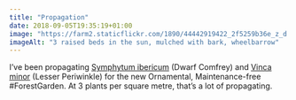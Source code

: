 ```yaml
---
title: "Propagation"
date: 2018-09-05T19:35:19+01:00
image: "https://farm2.staticflickr.com/1890/44442919422_2f5259b36e_z_d.jpg"
imageAlt: "3 raised beds in the sun, mulched with bark, wheelbarrow"
---
```


I’ve been propagating [Symphytum ibericum](https://www.rhs.org.uk/Plants/75444/i-Symphytum-ibericum-i/Details) (Dwarf Comfrey) and [Vinca minor](https://pfaf.org/user/plant.aspx?latinname=Vinca+minor) (Lesser Periwinkle) for the new Ornamental, Maintenance-free #ForestGarden. At 3 plants per square metre, that’s a lot of propagating.
